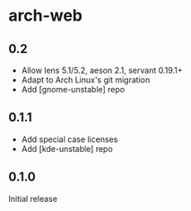 # arch-web

## 0.2

* Allow lens 5.1/5.2, aeson 2.1, servant 0.19.1+
* Adapt to Arch Linux's git migration
* Add [gnome-unstable] repo

## 0.1.1

* Add special case licenses
* Add [kde-unstable] repo

## 0.1.0

Initial release
